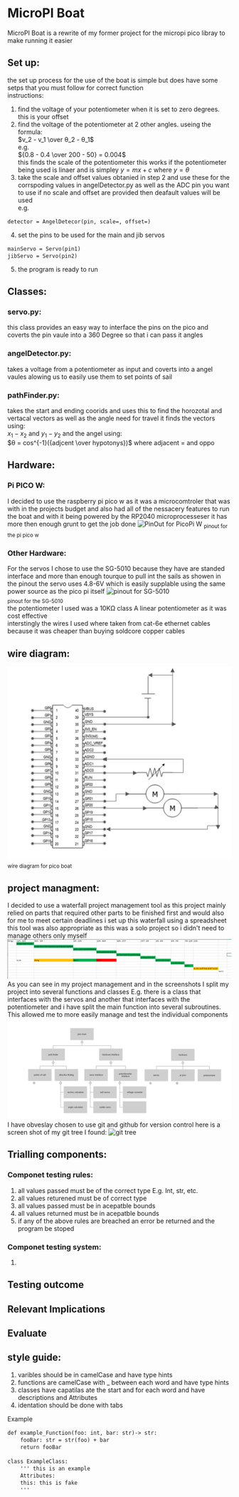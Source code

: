 # MicroPI Boat

MicroPI Boat is a rewrite of my former project for the micropi pico libray to make running it easier

## Set up:

the set up process for the use of the boat is simple but does have some setps that you must follow for correct function  
instructions:

1. find the voltage of your potentiometer when it is set to zero degrees. this is your offset
2. find the voltage of the potentiometer at 2 other angles. useing the formula:  
   $v_2 - v_1 \over   θ_2 -  θ_1$  
   e.g.  
   ${0.8 - 0.4 \over 200 - 50} = 0.004$  
    this finds the scale of the potentiometer this works if the potentiometer being used is linaer and is simpley $y = mx+c$ where ${y = θ}$
3. take the scale and offset values obtanied in step 2 and use these for the corrspoding values in angelDetector.py as well as the ADC pin you want to use if no scale and offset are provided then deafault values will be used  
   e.g.

```
detector = AngelDetecor(pin, scale=, offset=)
```

4. set the pins to be used for the main and jib servos

```
mainServo = Servo(pin1)
jibServo = Servo(pin2)
```

5. the program is ready to run

## Classes:

### servo.py:

this class provides an easy way to interface the pins on the pico and coverts the pin vaule into a 360 Degree so that i can pass it angles

### angelDetector.py:

takes a voltage from a potentiometer as input and coverts into a angel vaules alowing us to easily use them to set points of sail

### pathFinder.py:

takes the start and ending coorids and uses this to find the horozotal and vertacal vectors as well as the angle need for travel 
it finds the vectors using:  
$x_1 - x_2$ and $y_1 - y_2$ 
and the angel using:   
$θ = cos^{-1}({adjcent \over hypotonys})$ where adjacent =  and oppo

## Hardware:

### Pi PICO W:

I decided to use the raspberry pi pico w as it was a microcomtroler that was with in the projects budget and also had all of the nessacery features to run the boat and with it being powered by the RP2040 microprocesseser it has more then enough grunt to get the job done
![PinOut for PicoPi W](https://www.raspberrypi.com/documentation/microcontrollers/images/picow-pinout.svg)
<sub>pinout for the pi pico w</sub>

### Other Hardware:

For the servos I chose to use the SG-5010 because they have are standed interface and more than enough tourque to pull int the sails as showen in the pinout the servo uses 4.8-6V which is easily supplable using the same power source as the pico pi itself
![pinout for SG-5010](https://protosupplies.com/wp-content/uploads/2018/03/Servo-Connections.jpg)  
<sub>pinout for the SG-5010</sub><br>
the potentiometer I used was a 10KΩ class A linear potentiometer as it was cost effective  
interstingly the wires I used where taken from cat-6e ethernet cables because it was cheaper than buying soldcore copper cables

## wire diagram:

![wire diagram for pico boat](/Media/Capture.PNG)  
<sub>wire diagram for pico boat</sub>

## project managment:
I decided to use a waterfall project management tool as this project mainly relied on parts that required other parts to be finished first and would also for me to meet certain deadlines i set up this waterfall using a spreadsheet this tool was also appropriate as this was a solo project so i didn't need to manage others only myself
![water fall chart](/Media/Capture1.PNG)
As you can see in my project management and in the screenshots I split my project into several functions and classes E.g. there is a class that interfaces with the servos and another that interfaces with the potentiometer and i have split the main function into several subroutines. This allowed me to more easily manage and test the individual components 
![deconsturcted functions](/Media/Capture2.PNG)
I have obveslay chosen to use git and github for version control here is a screen shot of my git tree I found:
![git tree](/Media/) 

## Trialling components:
### Componet testing rules:
1. all values passed must be of the correct type E.g. Int,  str,  etc.
2. all values returened must be of correct type
3. all values passed must be in acepatble bounds
4. all values returned must be in acepatble bounds 
5. if any of the above rules are breached an error be returned and the program be stoped 
### Componet testing system:
1. 

## Testing outcome

## Relevant Implications

## Evaluate

## style guide:

1. varibles should be in camelCase and have type hints
2. functions are camelCase with \_ between each word and have type hints
3. classes have capatilas ate the start and for each word and have descriptions and Attributes
4. identation should be done with tabs

Example

```
def example_Function(foo: int, bar: str)-> str:
    fooBar: str = str(foo) + bar
    return fooBar

class ExampleClass:
    ''' this is an example
    Attributes:
    this: this is fake
    '''
```
